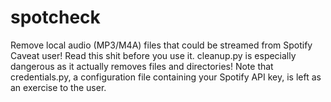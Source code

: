 # spotcheck
Remove local audio (MP3/M4A) files that could be streamed from Spotify
Caveat user!
Read this shit before you use it.
cleanup.py is especially dangerous as it actually removes files and directories!
Note that credentials.py, a configuration file containing your Spotify API key, is left as an exercise to the user.